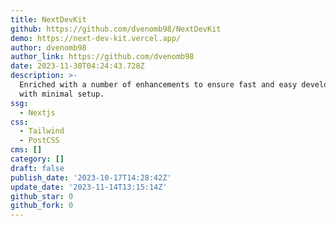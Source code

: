 ```yaml
---
title: NextDevKit
github: https://github.com/dvenomb98/NextDevKit
demo: https://next-dev-kit.vercel.app/
author: dvenomb98
author_link: https://github.com/dvenomb98
date: 2023-11-30T04:24:43.728Z
description: >-
  Enriched with a number of enhancements to ensure fast and easy development
  with minimal setup.
ssg:
  - Nextjs
css:
  - Tailwind
  - PostCSS
cms: []
category: []
draft: false
publish_date: '2023-10-17T14:28:42Z'
update_date: '2023-11-14T13:15:14Z'
github_star: 0
github_fork: 0
---
```

